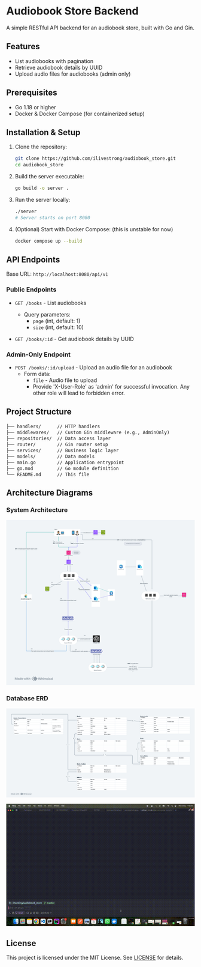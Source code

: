 # Audiobook Store Backend

A simple RESTful API backend for an audiobook store, built with Go and Gin.

## Features

- List audiobooks with pagination
- Retrieve audiobook details by UUID
- Upload audio files for audiobooks (admin only)

## Prerequisites

- Go 1.18 or higher
- Docker & Docker Compose (for containerized setup)

## Installation & Setup

1. Clone the repository:

   ```bash
   git clone https://github.com/ilivestrong/audiobook_store.git
   cd audiobook_store
   ```

2. Build the server executable:

   ```bash
   go build -o server .
   ```

3. Run the server locally:

   ```bash
   ./server
   # Server starts on port 8080
   ```

4. (Optional) Start with Docker Compose: (this is unstable for now)

   ```bash
   docker compose up --build
   ```

## API Endpoints

Base URL: `http://localhost:8080/api/v1`

### Public Endpoints

- `GET /books` - List audiobooks

  - Query parameters:
    - `page` (int, default: 1)
    - `size` (int, default: 10)

- `GET /books/:id` - Get audiobook details by UUID

### Admin-Only Endpoint

- `POST /books/:id/upload` - Upload an audio file for an audiobook
  - Form data:
    - `file` - Audio file to upload
    - Provide 'X-User-Role' as 'admin' for successful invocation. Any other role will lead to forbidden error.

## Project Structure

```
├── handlers/      // HTTP handlers
├── middlewares/   // Custom Gin middleware (e.g., AdminOnly)
├── repositories/  // Data access layer
├── router/        // Gin router setup
├── services/      // Business logic layer
├── models/        // Data models
├── main.go        // Application entrypoint
├── go.mod         // Go module definition
└── README.md      // This file
```

## Architecture Diagrams

### System Architecture

![System Architecture](system_architecture.png)

### Database ERD

![Database ERD](DB%20Model.png)

![App Demo](audiobooks_store_demo.gif)

## License

This project is licensed under the MIT License. See [LICENSE](LICENSE) for details.
